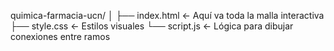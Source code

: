quimica-farmacia-ucn/
│
├── index.html        ← Aquí va toda la malla interactiva
├── style.css         ← Estilos visuales
└── script.js         ← Lógica para dibujar conexiones entre ramos

